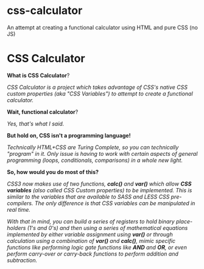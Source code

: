 # css-calculator
An attempt at creating a functional calculator using HTML and pure CSS (no JS)

CSS Calculator
=

**What is CSS Calculator**?

*CSS Calculator is a project which takes advantage of CSS's native CSS custom properties (aka "CSS Variables") to attempt to create a functional calculator.*

**Wait, functional calculator**?

*Yes, that's what I said.*

**But hold on, CSS isn't a programming language!**

*Technically HTML+CSS are Turing Complete, so you can technically "program" in it. Only issue is having to work with certain aspects of general programming (loops, conditionals, comparisons) in a whole new light.*

**So, how would you do most of this?**

*CSS3 now makes use of two functions, **calc()** and **var()** which allow **CSS variables** (also called CSS Custom properties) to be implemented. This is similar to the variables that are available to SASS and LESS CSS pre-compilers. The only difference is that CSS variables can be manipulated in real time.*

*With that in mind, you can build a series of registers to hold binary place-holders (1's and 0's) and then using a series of mathematical equations implemented by either variable assignment using **var()** or through calculation using a combination of **var()** and **calc()**, mimic specific functions like performing logic gate functions like **AND** and **OR**, or even perform carry-over or carry-back functions to perform addition and subtraction.*



